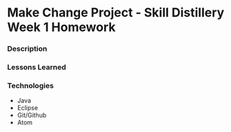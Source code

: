 # Make Change Project - Skill Distillery Week 1 Homework

### Description

### Lessons Learned

### Technologies
  - Java
  - Eclipse
  - Git/Github
  - Atom
